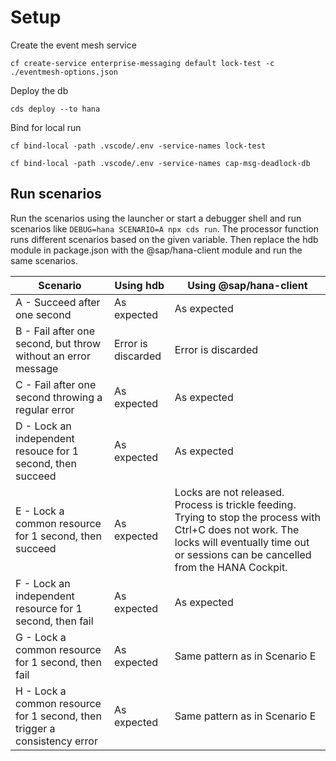 # Setup

Create the event mesh service

`cf create-service enterprise-messaging default lock-test -c ./eventmesh-options.json`

Deploy the db

`cds deploy --to hana`

Bind for local run

`cf bind-local -path .vscode/.env -service-names lock-test`

`cf bind-local -path .vscode/.env -service-names cap-msg-deadlock-db`

## Run scenarios

Run the scenarios using the launcher or start a debugger shell and run scenarios like `DEBUG=hana SCENARIO=A npx cds run`. The processor function runs different scenarios based on the given variable. Then replace the hdb module in package.json with the @sap/hana-client module and run the same scenarios.

|Scenario|Using hdb|Using @sap/hana-client|
|--------|---------|----------------------|
|A - Succeed after one second|As expected|As expected|
|B - Fail after one second, but throw without an error message|Error is discarded|Error is discarded|
|C - Fail after one second throwing a regular error|As expected|As expected|
|D - Lock an independent resouce for 1 second, then succeed|As expected|As expected|
|E - Lock a common resource for 1 second, then succeed|As expected|Locks are not released. Process is trickle feeding. Trying to stop the process with Ctrl+C does not work. The locks will eventually time out or sessions can be cancelled from the HANA Cockpit.|
|F - Lock an independent resource for 1 second, then fail|As expected|As expected|
|G - Lock a common resource for 1 second, then fail|As expected|Same pattern as in Scenario E|
|H - Lock a common resource for 1 second, then trigger a consistency error|As expected|Same pattern as in Scenario E|
